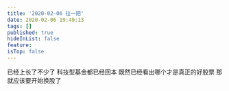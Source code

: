 ```yaml
---
title: '2020-02-06 拉一把'
date: 2020-02-06 19:49:13
tags: []
published: true
hideInList: false
feature: 
isTop: false
---
```

已经上长了不少了
科技型基金都已经回本
既然已经看出哪个才是真正的好股票
那就应该要开始换股了
<!-- more -->
